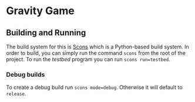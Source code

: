 # Gravity Game

## Building and Running
The build system for this is [Scons]("https://scons.org/") which is a Python-based build system.
In order to build, you can simply run the command `scons` from the root of the project.
To run the *testbed* program you can run `scons run=testbed`.

### Debug builds
To create a debug build run `scons mode=debug`. Otherwise it will default to `release`.